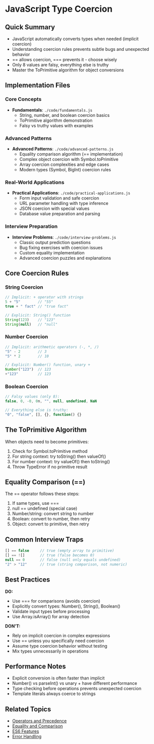 # JavaScript Type Coercion

## Quick Summary
- JavaScript automatically converts types when needed (implicit coercion)
- Understanding coercion rules prevents subtle bugs and unexpected behavior
- == allows coercion, === prevents it - choose wisely
- Only 8 values are falsy, everything else is truthy
- Master the ToPrimitive algorithm for object conversions

## Implementation Files

### Core Concepts
- **Fundamentals**: `./code/fundamentals.js`
  - String, number, and boolean coercion basics
  - ToPrimitive algorithm demonstration
  - Falsy vs truthy values with examples

### Advanced Patterns
- **Advanced Patterns**: `./code/advanced-patterns.js`  
  - Equality comparison algorithm (== implementation)
  - Complex object coercion with Symbol.toPrimitive
  - Array coercion complexities and edge cases
  - Modern types (Symbol, BigInt) coercion rules

### Real-World Applications  
- **Practical Applications**: `./code/practical-applications.js`
  - Form input validation and safe coercion
  - URL parameter handling with type inference
  - JSON coercion with special values
  - Database value preparation and parsing

### Interview Preparation
- **Interview Problems**: `./code/interview-problems.js`
  - Classic output prediction questions
  - Bug fixing exercises with coercion issues  
  - Custom equality implementation
  - Advanced coercion puzzles and explanations

## Core Coercion Rules

### String Coercion
```javascript
// Implicit: + operator with strings
5 + "5"        // "55"
true + " fact" // "true fact"

// Explicit: String() function
String(123)    // "123"
String(null)   // "null"
```

### Number Coercion  
```javascript
// Implicit: arithmetic operators (-, *, /)
"5" - 2        // 3
"5" * 2        // 10

// Explicit: Number() function, unary +
Number("123")  // 123
+"123"         // 123
```

### Boolean Coercion
```javascript
// Falsy values (only 8):
false, 0, -0, 0n, "", null, undefined, NaN

// Everything else is truthy:
"0", "false", [], {}, function() {}
```

## The ToPrimitive Algorithm

When objects need to become primitives:
1. Check for Symbol.toPrimitive method
2. For string context: try toString() then valueOf()  
3. For number context: try valueOf() then toString()
4. Throw TypeError if no primitive result

## Equality Comparison (==)

The == operator follows these steps:
1. If same types, use === 
2. null == undefined (special case)
3. Number/string: convert string to number
4. Boolean: convert to number, then retry
5. Object: convert to primitive, then retry

## Common Interview Traps

```javascript
[] == false     // true (empty array to primitive)
[] == ![]       // true (false becomes 0) 
null == 0       // false (null only equals undefined)
"2" > "12"      // true (string comparison, not numeric)
```

## Best Practices

**DO:**
- Use === for comparisons (avoids coercion)
- Explicitly convert types: Number(), String(), Boolean()
- Validate input types before processing
- Use Array.isArray() for array detection

**DON'T:**  
- Rely on implicit coercion in complex expressions
- Use == unless you specifically need coercion
- Assume type coercion behavior without testing
- Mix types unnecessarily in operations

## Performance Notes

- Explicit conversion is often faster than implicit
- Number() vs parseInt() vs unary + have different performance
- Type checking before operations prevents unexpected coercion
- Template literals always coerce to strings

## Related Topics
- [Operators and Precedence](../operators/README.md)
- [Equality and Comparison](../equality/README.md)  
- [ES6 Features](../es6-features/README.md)
- [Error Handling](../error-handling/README.md)